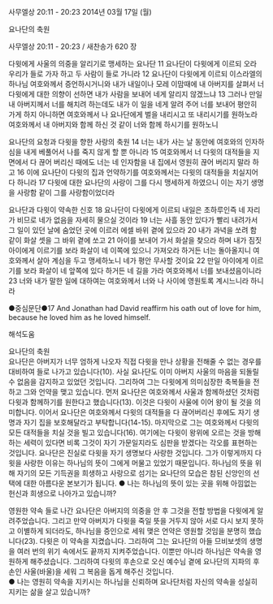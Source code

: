 사무엘상 20:11 - 20:23 
2014년 03월 17일 (월)

요나단의 축원



사무엘상 20:11 - 20:23 / 새찬송가 620 장


다윗에게 사울의 의중을 알리기로 맹세하는 요나단 
11 요나단이 다윗에게 이르되 오라 우리가 들로 가자 하고 두 사람이 들로 가니라 12 요나단이 다윗에게 이르되 이스라엘의 하나님 여호와께서 증언하시거니와 내가 내일이나 모레 이맘때에 내 아버지를 살펴서 너 다윗에게 대한 의향이 선하면 내가 사람을 보내어 네게 알리지 않겠느냐 13 그러나 만일 내 아버지께서 너를 해치려 하는데도 내가 이 일을 네게 알려 주어 너를 보내어 평안히 가게 하지 아니하면 여호와께서 나 요나단에게 벌을 내리시고 또 내리시기를 원하노라 여호와께서 내 아버지와 함께 하신 것 같이 너와 함께 하시기를 원하노니 

요나단의 요청과 다윗을 향한 사랑의 축원
14 너는 내가 사는 날 동안에 여호와의 인자하심을 내게 베풀어서 나를 죽지 않게 할 뿐 아니라 15 여호와께서 너 다윗의 대적들을 지면에서 다 끊어 버리신 때에도 너는 네 인자함을 내 집에서 영원히 끊어 버리지 말라 하고 16 이에 요나단이 다윗의 집과 언약하기를 여호와께서는 다윗의 대적들을 치실지어다 하니라 17 다윗에 대한 요나단의 사랑이 그를 다시 맹세하게 하였으니 이는 자기 생명을 사랑함 같이 그를 사랑함이었더라

요나단과 다윗이 약속한 신호
18 요나단이 다윗에게 이르되 내일은 초하루인즉 네 자리가 비므로 네가 없음을 자세히 물으실 것이라 19 너는 사흘 동안 있다가 빨리 내려가서 그 일이 있던 날에 숨었던 곳에 이르러 에셀 바위 곁에 있으라 20 내가 과녁을 쏘려 함 같이 화살 셋을 그 바위 곁에 쏘고 21 아이를 보내어 가서 화살을 찾으라 하며 내가 짐짓 아이에게 이르기를 보라 화살이 네 이쪽에 있으니 가져오라 하거든 너는 돌아올지니 여호와께서 살아 계심을 두고 맹세하노니 네가 평안 무사할 것이요 22 만일 아이에게 이르기를 보라 화살이 네 앞쪽에 있다 하거든 네 길을 가라 여호와께서 너를 보내셨음이니라 23 너와 내가 말한 일에 대하여는 여호와께서 너와 나 사이에 영원토록 계시느니라 하니라 

●중심문단●17 And Jonathan had David reaffirm his oath out of love for him, because he loved him as he loved himself.

해석도움





요나단의 축원  
요나단은 아버지가 너무 엄하게 나오자 직접 다윗을 만나 상황을 전해줄 수 없는 경우를 대비하여 들로 나가고 있습니다(10). 사실 요나단도 이미 아버지 사울의 마음을 되돌릴 수 없음을 감지하고 있었던 것입니다. 그리하여 그는 다윗에게 의미심장한 축복들을 전하고 그와 언약을 맺고 있습니다. 먼저 요나단은 여호와께서 사울과 함께하셨던 것처럼 다윗과 함께하기를 원한다고 했습니다(13). 이것은 다윗이 사울에 이어 왕이 될 것을 의미합니다. 이어서 요나단은 여호와께서 다윗의 대적들을 다 끊어버리신 후에도 자기 생명과 자기 집을 보호해달라고 부탁합니다(14-15). 마지막으로 그는 여호와께서 다윗의 모든 대적들을 치실 것을 빌고 있습니다(16). 여기에는 다윗이 왕위에 오르는 것을 방해하는 세력이 있다면 비록 그것이 자기 가문일지라도 심판을 받겠다는 각오를 표현하는 것입니다. 요나단은 진실로 다윗을 자기 생명보다 사랑한 것입니다. 그가 이렇게까지 다윗을 사랑한 이유는 하나님의 뜻이 그에게 머물고 있었기 때문입니다. 하나님의 뜻을 위해 자기의 모든 기득권을 희생하고 사랑으로 섬기는 요나단의 모습은 참된 신앙인의 선택에 대한 아름다운 본보기가 됩니다. 
● 나는 하나님의 뜻이 있는 곳을 위해 아낌없는 헌신과 희생으로 나아가고 있습니까?

영원한 약속 
들로 나간 요나단은 아버지의 의중을 안 후 그것을 전할 방법을 다윗에게 알려주었습니다. 그리고 만약 아버지가 다윗을 죽일 뜻을 거두지 않아 서로 다시 보지 못하고 이별하게 되더라도, 하나님을 증인으로 세워 맺은 언약은 영원할 것임을 분명히 했습니다(23). 다윗은 이 약속을 지켰습니다. 그리하여 그는 요나단의 아들 므비보셋의 생명을 여러 번의 위기 속에서도 끝까지 지켜주었습니다. 이뿐만 아니라 하나님은 약속을 영원하게 해주셨습니다. 그리하여 다윗의 후손으로 오신 예수님 곁에 요나단의 지파의 후손인 사울(바울)을 세워 그 복음을 돕게 해주신 것입니다.  
● 나는 영원히 약속을 지키시는 하나님을 신뢰하며 요나단처럼 자신의 약속을 성실히 지키는 삶을 살고 있습니까?